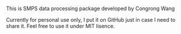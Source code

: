 This is SMPS data processing package developed by
Congrong Wang

Currently for personal use only, I put it on GitHub just in case I need to share it.
Feel free to use it under MIT lisence.